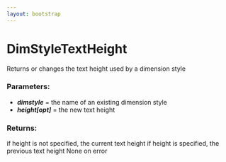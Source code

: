 ```yaml
---
layout: bootstrap
---
```


# DimStyleTextHeight

Returns or changes the text height used by a dimension style
          

### Parameters:

- ***dimstyle*** = the name of an existing dimension style
- ***height[opt]*** = the new text height
        

### Returns:


if height is not specified, the current text height
if height is specified, the previous text height
None on error
        


